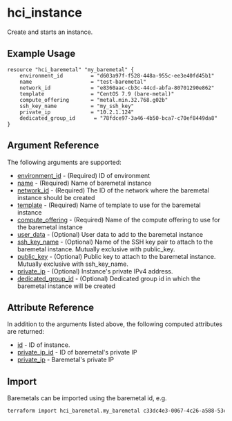 # hci_instance

Create and starts an instance.

## Example Usage

```hcl
resource "hci_baremetal" "my_baremetal" {
    environment_id         = "d603a97f-f528-448a-955c-ee3e40fd45b1"
    name                   = "test-baremetal"
    network_id             = "e8360aac-cb3c-44cd-abfa-80701290e862"
    template               = "CentOS 7.9 (bare-metal)"
    compute_offering       = "metal.min.32.768.g02b"
    ssh_key_name           = "my_ssh_key"
    private_ip             = "10.2.1.124"
    dedicated_group_id      = "78fdce97-3a46-4b50-bca7-c70ef8449da8"
}
```

## Argument Reference

The following arguments are supported:

- [environment_id](#environment_id) - (Required) ID of environment
- [name](#name) - (Required) Name of baremetal instance
- [network_id](#network_id) - (Required) The ID of the network where the baremetal instance should be created
- [template](#template) - (Required) Name of template to use for the baremetal instance
- [compute_offering](#compute_offering) - (Required) Name of the compute offering to use for the baremetal instance
- [user_data](#user_data) - (Optional) User data to add to the baremetal instance
- [ssh_key_name](#ssh_key_name) - (Optional) Name of the SSH key pair to attach to the baremetal instance. Mutually exclusive with public_key.
- [public_key](#public_key) - (Optional) Public key to attach to the baremetal instance. Mutually exclusive with ssh_key_name.
- [private_ip](#private_ip) - (Optional) Instance's private IPv4 address.
- [dedicated_group_id](#dedicated_group_id) - (Optional) Dedicated group id in which the baremetal instance will be created

## Attribute Reference

In addition to the arguments listed above, the following computed attributes are returned:

- [id](#id) - ID of instance.
- [private_ip_id](#private_ip_id) - ID of baremetal's private IP
- [private_ip](#private_ip) - Baremetal's private IP

## Import

Baremetals can be imported using the baremetal id, e.g.

```bash
terraform import hci_baremetal.my_baremetal c33dc4e3-0067-4c26-a588-53c9a936b9de
```
